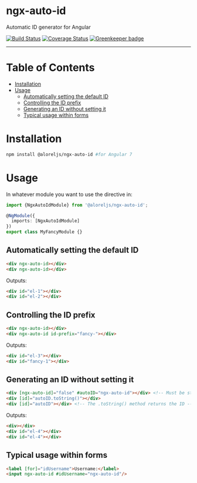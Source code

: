 # ngx-auto-id

Automatic ID generator for Angular

[![Build Status](https://travis-ci.com/Alorel/ngx-auto-id.svg?branch=1.0.2)](https://travis-ci.com/Alorel/ngx-auto-id)
[![Coverage Status](https://coveralls.io/repos/github/Alorel/ngx-auto-id/badge.svg?branch=1.0.2)](https://coveralls.io/github/Alorel/ngx-auto-id?branch=1.0.2)
[![Greenkeeper badge](https://badges.greenkeeper.io/Alorel/ngx-auto-id.svg)](https://greenkeeper.io/)

-----

# Table of Contents

<!-- START doctoc generated TOC please keep comment here to allow auto update -->
<!-- DON'T EDIT THIS SECTION, INSTEAD RE-RUN doctoc TO UPDATE -->


- [Installation](#installation)
- [Usage](#usage)
  - [Automatically setting the default ID](#automatically-setting-the-default-id)
  - [Controlling the ID prefix](#controlling-the-id-prefix)
  - [Generating an ID without setting it](#generating-an-id-without-setting-it)
  - [Typical usage within forms](#typical-usage-within-forms)

<!-- END doctoc generated TOC please keep comment here to allow auto update -->

# Installation

```bash
npm install @aloreljs/ngx-auto-id #for Angular 7
```

# Usage

In whatever module you want to use the directive in:

```typescript
import {NgxAutoIdModule} from '@aloreljs/ngx-auto-id';

@NgModule({
  imports: [NgxAutoIdModule]
})
export class MyFancyModule {}
```

## Automatically setting the default ID

```html
<div ngx-auto-id></div>
<div ngx-auto-id></div>
```

Outputs:

```html
<div id="el-1"></div>
<div id="el-2"></div>
```

## Controlling the ID prefix

```html
<div ngx-auto-id></div>
<div ngx-auto-id id-prefix="fancy-"></div>
```

Outputs:

```html
<div id="el-3"></div>
<div id="fancy-1"></div>
```

## Generating an ID without setting it

```html
<div [ngx-auto-id]="false" #autoID="ngx-auto-id"></div> <!-- Must be strictly false, not falsy -->
<div [id]="autoID.toString()"></div>
<div [id]="autoID"></div> <!-- The .toString() method returns the ID -->
```

Outputs:

```html
<div></div>
<div id="el-4"></div>
<div id="el-4"></div>
```

## Typical usage within forms

```html
<label [for]="idUsername">Username:</label>
<input ngx-auto-id #idUsername="ngx-auto-id"/>
```
